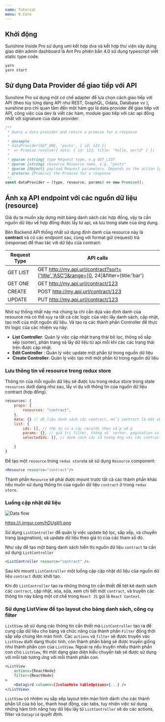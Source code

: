 ```yaml
---
name: Tutorial
menu: 0.Core
---
```


## Khởi động

Sunshine Inside Pro sử dụng umi kết hợp dva và kết hợp thư viện xây dựng giao diện admin dashboard là Ant Pro phiên bẳn 4.0 sử dụng typescript viết static type code.

```bash
yarn
yarn start
```

## Sử dụng Data Provider để giao tiếp với API

Sunshine Pro sử dụng một cơ chế adapter để lựa chọn cách giao tiếp với API (theo tùy từng dạng API như REST, GraphQL, Odata, Database vv ), sunshine pro chỉ quan tâm đến một hàm gọi là data provider để giao tiếp với API, công việc của dev là viết các hàm, module giao tiếp với các api đồng nhất với signature của data provider: 

```javascript
/**
 * Query a data provider and return a promise for a response
 *
 * @example
 * dataProvider(GET_ONE, 'posts', { id: 123 })
 *  => Promise.resolve({ data: { id: 123, title: "hello, world" } })
 *
 * @param {string} type Request type, e.g GET_LIST
 * @param {string} resource Resource name, e.g. "posts"
 * @param {Object} payload Request parameters. Depends on the action type
 * @returns {Promise} the Promise for a response
 */
const dataProvider = (type, resource, params) => new Promise();
```

## Ánh xạ API endpoint với các nguồn dữ liệu (resource)

Giả dụ ta muốn xây dựng một bảng danh sách các hợp đồng, vậy ta cần nguồn dữ liệu về hợp đồng được lấy từ api, và lưu trong state của ứng dụng.

Bên Backend API thống nhất sử dụng định danh của resource này là __contract__ và có các endpoint sau, cùng với format gửi (request) trả (response) để thao tác với dữ liệu của contract:

| Request Type | API calls                                                    |
| ------------ | ------------------------------------------------------------ |
| GET LIST     | GET http://my.api.url/contract?sort=['title','ASC']&range=[0, 24]&filter={title:'bar'} |
| GET ONE      | GET http://my.api.url/contract/123                           |
| CREATE       | POST http://my.api.url/contract/123                          |
| UPDATE       | PUT http://my.api.url/contract/123                           |

Nhờ sự thống nhất này mà chúng ta chỉ cần dựa vào định danh của resource mà có thể suy ra tất cả các logic của việc lấy danh sách, cập nhật, tạo mới của một nguồn dữ liệu. Và tạo ra các thành phần Controller để thực thi logic của các nhiệm vụ này: 

- __List Controller__: Quản lý việc cập nhật trạng thái bộ lọc, thông số sắp xếp (sorter), phân trang và lấy dữ liệu từ api mỗi khi các các trạng thái trên được cập nhật.
- __Edit Controller__ : Quản lý việc update một phần tử trong nguồn dữ liệu
- __Create Controller__: Quản lý việc tạo mới một phần tử trong nguồn dữ liệu 

### Lưu thông tin về resource trong redux store

Thông tin của mỗi nguồn dữ liệu sẽ được lưu trong redux store trong state ```resources``` dưới dạng như sau, lấy ví dụ với thông tin của nguồn dữ liệu contract (hợp đồng).

```javascript
resources: {
	props: {
        resources: "contract",
    },
    data: {} // dữ liệu danh sách các contract, mỗi contract là một object được map thành các thuộc tính có key mang giá trị là id của contract đó.
    list: {
        ids: [], // thứ tự của các records theo sắp xếp
        params: {}, // giá trị filter, thông số sorter, pagination của dữ liệu được đặt ở đây
        selectedIds: [], // danh sách các id tương ứng với các contract được lựa chọn trên bảng
        
    }
}
```

Để tạo một ```resource``` trong ```redux store```ta sẽ sử dụng ```Resource``` component:

```jsx
<Resource resource="contract"/>
```

Thành phần ```Resource``` sẽ phải được mount trước tất cả các thành phần khác nếu muốn sử dụng thông tin của nguồn dữ liệu ```contract``` ở trong  ```redux store```.

### Luồng cập nhật dữ liệu 

![Data flow](https://i.imgur.com/hDUgXfi.png)

https://i.imgur.com/hDUgXfi.png

Sử dụng ```ListController``` để quản lý việc update bộ lọc, sắp xếp, và chuyển trang (pagination), và update dữ liệu theo giá trị của các tham số đó.

Như vậy để tạo một bảng danh sách hiển thị nguồn dữ liệu ```contract``` ta cần sử dụng ```ListController``` 

```jsx
<ListController resource="contract" />
```

Sau khi mount ``ListController``  một luồng cập cập nhật dữ liệu của nguồn dữ liệu ```contract``` được khởi tạo.



Khi đó ```ListController``` tạo ra những thông tin cần thiết để liệt kê danh sách các ```contract```, cập nhật, xóa, sửa, xem chi tiết một ```contract```, và truyền các thông tin này bằng một cơ chế trong ```React JS``` gọi là ```React Context```.

### Sử dụng ListView để tạo layout cho bảng danh sách, công cụ filter

``ListView`` sẽ sử dụng các thông tin cần thiết mà ``ListController`` tạo ra để cung cấp dữ liệu cho bảng và chức năng của thành phần ```Filter``` đồng thời sắp xếp chúng lên màn hình. Các ```actions``` và ```filter``` sẽ được truyền vào ```ListView``` dưới dạng thuộc tính, còn thành phần bảng sẽ được truyền giống như thành phần con của ```ListView```. Ngoài ra nếu truyền nhiều thành phần con cho ```ListView```, thì một dạng giao diện kiểu chuyển tab sẽ được sử dụng với mỗi tab tương ứng với mỗi thành phần con.

```jsx
<ListView 
	actions={ReactNode}
    filter={ReactNode}
>
 	<Datagird columns=[]columMeta tableOptions={...} />
</ListView>
```

```ListView``` có nhiệm vụ sắp xếp layout trên màn hình dành cho các thành phần UI của bộ lọc, thanh hoạt động, các tabs, tuy nhiên việc sử dụng những hàm tính năng hay dữ liệu lấy từ ```ListController``` sẽ do các actions, filter và ```Datagrid``` quyết định.